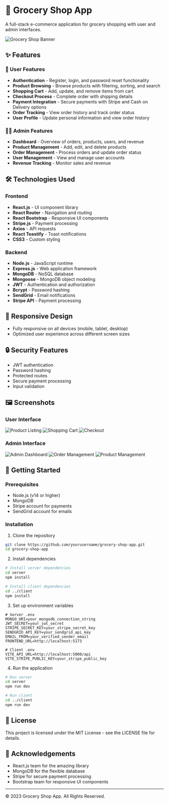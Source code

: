# 🛒 Grocery Shop App

A full-stack e-commerce application for grocery shopping with user and admin interfaces.

![Grocery Shop Banner](https://via.placeholder.com/800x200?text=Grocery+Shop+App)

## ✨ Features

### 👤 User Features
- **Authentication** - Register, login, and password reset functionality
- **Product Browsing** - Browse products with filtering, sorting, and search
- **Shopping Cart** - Add, update, and remove items from cart
- **Checkout Process** - Complete order with shipping details
- **Payment Integration** - Secure payments with Stripe and Cash on Delivery options
- **Order Tracking** - View order history and track order status
- **User Profile** - Update personal information and view order history

### 👨‍💼 Admin Features
- **Dashboard** - Overview of orders, products, users, and revenue
- **Product Management** - Add, edit, and delete products
- **Order Management** - Process orders and update order status
- **User Management** - View and manage user accounts
- **Revenue Tracking** - Monitor sales and revenue

## 🛠️ Technologies Used

### Frontend
- **React.js** - UI component library
- **React Router** - Navigation and routing
- **React Bootstrap** - Responsive UI components
- **Stripe.js** - Payment processing
- **Axios** - API requests
- **React Toastify** - Toast notifications
- **CSS3** - Custom styling

### Backend
- **Node.js** - JavaScript runtime
- **Express.js** - Web application framework
- **MongoDB** - NoSQL database
- **Mongoose** - MongoDB object modeling
- **JWT** - Authentication and authorization
- **Bcrypt** - Password hashing
- **SendGrid** - Email notifications
- **Stripe API** - Payment processing

## 📱 Responsive Design
- Fully responsive on all devices (mobile, tablet, desktop)
- Optimized user experience across different screen sizes

## 🔒 Security Features
- JWT authentication
- Password hashing
- Protected routes
- Secure payment processing
- Input validation

## 🖼️ Screenshots

### User Interface
![Product Listing](https://via.placeholder.com/400x200?text=Product+Listing)
![Shopping Cart](https://via.placeholder.com/400x200?text=Shopping+Cart)
![Checkout](https://via.placeholder.com/400x200?text=Checkout)

### Admin Interface
![Admin Dashboard](https://via.placeholder.com/400x200?text=Admin+Dashboard)
![Order Management](https://via.placeholder.com/400x200?text=Order+Management)
![Product Management](https://via.placeholder.com/400x200?text=Product+Management)

## 🚀 Getting Started

### Prerequisites
- Node.js (v14 or higher)
- MongoDB
- Stripe account for payments
- SendGrid account for emails

### Installation

1. Clone the repository
```bash
git clone https://github.com/yourusername/grocery-shop-app.git
cd grocery-shop-app
```

2. Install dependencies
```bash
# Install server dependencies
cd server
npm install

# Install client dependencies
cd ../client
npm install
```

3. Set up environment variables
```
# Server .env
MONGO_URI=your_mongodb_connection_string
JWT_SECRET=your_jwt_secret
STRIPE_SECRET_KEY=your_stripe_secret_key
SENDGRID_API_KEY=your_sendgrid_api_key
EMAIL_FROM=your_verified_sender_email
FRONTEND_URL=http://localhost:5173

# Client .env
VITE_API_URL=http://localhost:5000/api
VITE_STRIPE_PUBLIC_KEY=your_stripe_public_key
```

4. Run the application
```bash
# Run server
cd server
npm run dev

# Run client
cd ../client
npm run dev
```

## 📝 License
This project is licensed under the MIT License - see the LICENSE file for details.

## 🙏 Acknowledgements
- React.js team for the amazing library
- MongoDB for the flexible database
- Stripe for secure payment processing
- Bootstrap team for responsive UI components

---

© 2023 Grocery Shop App. All Rights Reserved.